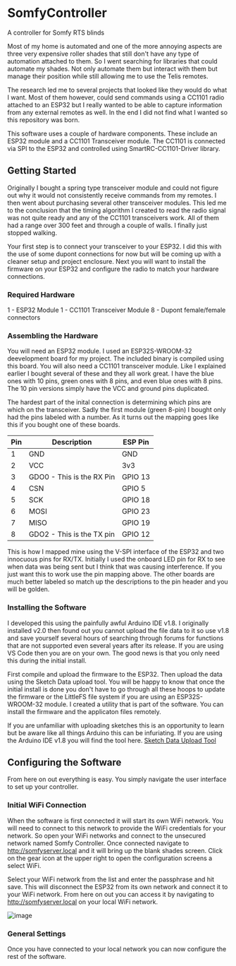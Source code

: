 # SomfyController
A controller for Somfy RTS blinds

Most of my home is automated and one of the more annoying aspects are three very expensive roller shades that still don't have any type of automation attached to them.  So I went searching for libraries that could automate my shades.  Not only automate them but interact with them but manage their position while still allowing me to use the Telis remotes.

The research led me to several projects that looked like they would do what I want.  Most of them however, could send commands using a CC1101 radio attached to an ESP32 but I really wanted to be able to capture information from any external remotes as well.  In the end I did not find what I wanted so this repository was born.

This software uses a couple of hardware components.  These include an ESP32 module and a CC1101 Transceiver module.  The CC1101 is connected via SPI to the ESP32 and controlled using SmartRC-CC1101-Driver library.

## Getting Started
Originally I bought a spring type transceiver module and could not figure out why it would not consistently receive commands from my remotes.  I then went about purchasing several other transceiver modules.  This led me to the conclusion that the timing algorithm I created to read the radio signal was not quite ready and any of the CC1101 transceivers work.  All of them had a range over 300 feet and through a couple of walls.  I finally just stopped walking.

Your first step is to connect your transceiver to your ESP32.  I did this with the use of some dupont connections for now but will be coming up with a cleaner setup and project enclosure.  Next you will want to install the firmware on your ESP32 and configure the radio to match your hardware connections.

### Required Hardware
1 - ESP32 Module
1 - CC1101 Transceiver Module
8 - Dupont female/female connectors

### Assembling the Hardware
You will need an ESP32 module.  I used an ESP32S-WROOM-32 deevelopment board for my project.  The included binary is compiled using this board.  You will also need a CC1101 transceiver module.  Like I explained earlier I bought several of these and they all work great.  I have the blue ones with 10 pins, green ones with 8 pins, and even blue ones with 8 pins.  The 10 pin versions simply have the VCC and ground pins duplicated.

The hardest part of the inital connection is determining which pins are which on the transceiver.  Sadly the first module (green 8-pin) I bought only had the pins labeled with a number.  As it turns out the mapping goes like this if you bought one of these boards.

| Pin | Description | ESP Pin |
| --- | ----------- | ------- |
| 1 | GND | GND |
| 2 | VCC | 3v3 |
| 3 | GDO0 - This is the RX Pin | GPIO 13 |
| 4 | CSN | GPIO 5 |
| 5 | SCK | GPIO 18 |
| 6 | MOSI | GPIO 23 |
| 7 | MISO | GPIO 19 |
| 8 | GDO2 - This is the TX pin | GPIO 12 |

This is how I mapped mine using the V-SPI interface of the ESP32 and two innocuous pins for RX/TX.  Initially I used the onboard LED pin for RX to see when data was being sent but I think that was causing interference.  If you just want this to work use the pin mapping above.  The other boards are much better labeled so match up the descriptions to the pin header and you will be golden.

### Installing the Software
I developed this using the painfully awful Arduino IDE v1.8.  I originally installed v2.0 then found out you cannot upload the file data to it so use v1.8 and save yourself several hours of searching through forums for functions that are not supported even several years after its release.  If you are using VS Code then you are on your own.  The good news is that you only need this during the initial install.

First compile and upload the firmware to the ESP32.  Then upload the data using the Sketch Data upload tool.  You will be happy to know that once the initial install is done you don't have to go through all these hoops to update the firmware or the LittleFS file system if you are using an ESP32S-WROOM-32 module.  I created a utility that is part of the software.  You can install the firmware and the applicaton files remotely.

If you are unfamiliar with uploading sketches this is an opportunity to learn but be aware like all things Arduino this can be infuriating.  If you are using the Arduino IDE v1.8 you will find the tool here.  [Sketch Data Upload Tool](https://github.com/me-no-dev/arduino-esp32fs-plugin)

## Configuring the Software
From here on out everything is easy.  You simply navigate the user interface to set up your controller. 

### Initial WiFi Connection
When the software is first connected it will start its own WiFi network.  You will need to connect to this network to provide the WiFi credentials for your network.  So open your WiFi networks and connect to the unsecured network named Somfy Controller.  Once connected navigate to http://somfyserver.local and it will bring up the blank shades screen.  Click on the gear icon at the upper right to open the configuration screens a select WiFi.

Select your WiFi network from the list and enter the passphrase and hit save.  This will disconnect the ESP32 from its own network and connect it to your WiFi network.  From here on out you can access it by navigating to http://somfyserver.local on your local WiFi network.

![image](https://user-images.githubusercontent.com/47839015/211456420-04218ff9-2800-4545-a5a8-389e0910b78f.png)

### General Settings
Once you have connected to your local network you can now configure the rest of the software.  




